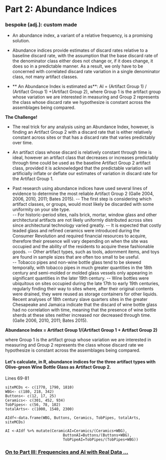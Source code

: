 # Part 2: Abundance Indices  
### bespoke (adj.): custom made
 
 * An abundance index, a variant of a relative frequency, is a promising solution.  
 
 * Abundance indices provide estimates of discard rates relative to a baseline discard rate, with the assumption that the base discard rate of the denominator class either does not change or, if it does change, it does so in a predictable manner. As a result, we only have to be concerned with correlated discard rate variation in a single denominator class, not many artifact classes.  
 
 * ** An Abundance Index is estimated as**: AI = (Artifact Group 1) / (Artifact Group 1) +(Artifact Group 2), where Group 1 is the artifact group whose variation we are interested in measuring and Group 2 represents the class whose discard rate we hypothesize is constant across the assemblages being compared.  

**The Challenge!**

* The real trick for any analysis using an Abundance Index, however, is finding an Artifact Group 2 with a discard rate that is either relatively constant across sites or that has a discard rate that varies predictably over time. 

* An artifact class whose discard is relatively constant through time is ideal, however an artifact class that decreases or increases predictably through time could be used as the baseline Artifact Group 2 artifact class, provided it is acknowledged that the predictable variation will artificially inflate or deflate our estimates of variation in discard rate for the Artifact Group 1. 

* Past research using abundance indices have used several lines of evidence to determine the most reliable Artifact Group 2 (Galle 2004, 2006, 2010, 2011; Bates 2015).
    -- The first step is considering which artifact classes, or groups, would most likely be discarded with some uniformity on your site type.  
    -- For historic-period sites, nails brick, mortar, window glass and other architectural artifacts are not likely uniformly distributed across sites since architectural            technology varied greatly. 
    -- It is expected that costly leaded glass and refined ceramics were introduced during the Consumer Revolution and required financial resources to acquire, therefore their        presence will vary depending on when the site was occupied and the ability of the residents to acquire these fashionable goods. 
    -- Other artifact types, such as tools, adornment items, and toys are found in sample sizes that are often too small to be useful.  
    -- Tobacco pipes and non-wine bottle glass tend to be skewed temporally, with tobacco pipes in much greater quantities in the 18th century and semi-molded or molded glass          vessels only appearing in significant quantities in the later 19th century. 
    -- Wine bottles were ubiquitous on sites occupied during the late 17th to early 19th centuries, regularly finding their way to sites where, after their original contents          were drained, they were reused as storage containers for other liquids. Recent analyses of 18th century slave quarters sites in the greater Chesapeake and Jamaica              indicate that the discard of wine bottle glass had no correlation with time, meaning that the presence of wine bottle sherds at these sites neither increased nor                decreased through time. (Galle 2006, 2010, 2011; Bates 2015). 


**Abundance Index = Artifact Group 1/(Artifact Group 1 + Artifact Group 2)**

where Group 1 is the artifact group whose variation we are interested in measuring and Group 2 represents the class whose discard rate we hypothesize is constant across the assemblages being compared.

#### Let's calculate, in R, abundance indices for the three artifact types with Olive-green Wine Bottle Glass as Artifact Group 2.
Lines 69-81

```
siteMCDs <- c(1770, 1790, 1810) 
WBG<- c(180, 218, 342) 
Buttons<- c(12, 17, 25)
Ceramics<- c(301, 452, 934) 
TobPipes<- c(56, 78, 102) 
totalArts<- c(1000, 1540, 2300) 
```
```AIdf<-data.frame(WBG, Buttons, Ceramics, TobPipes, totalArts, siteMCDs)```

```
AI <-AIdf %>% mutate(CeramicAI=Ceramics/(Ceramics+WBG),
                          ButtonAI=Buttons/(Buttons+WBG),
                          TobPipeAI=TobPipes/(TobPipes+WBG)) 
```


### [On to Part III: Frequencies and AI with Real Data ...](https://github.com/DAACS-Research-Consortium/DAACS-Open-Academy/blob/main/FSS2021/Workshop6/Part_III.md)


